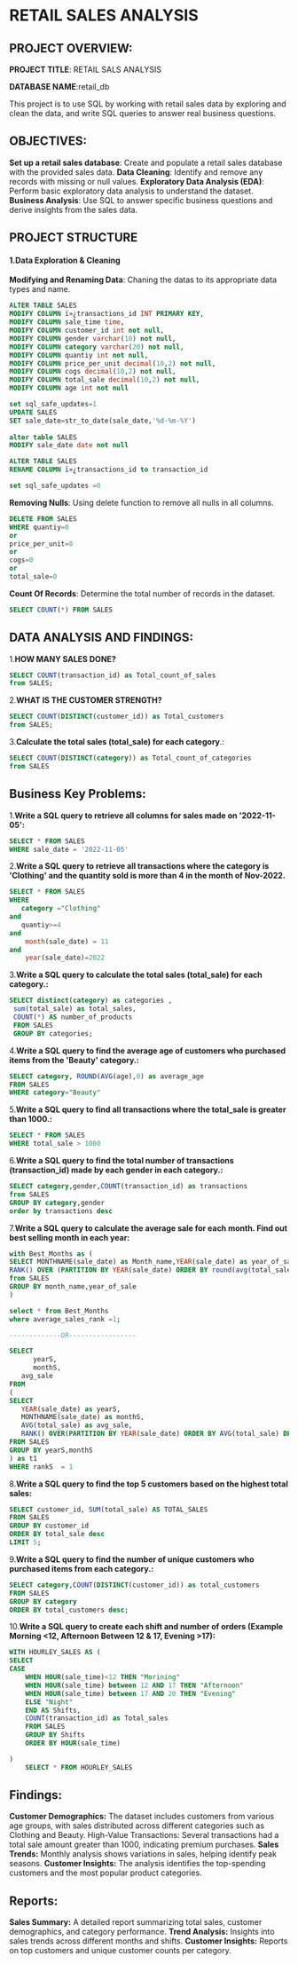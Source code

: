 # RETAIL SALES ANALYSIS

## PROJECT OVERVIEW:
**PROJECT TITLE**: RETAIL SALS ANALYSIS

**DATABASE NAME**:retail_db

This project is to use SQL by working with retail sales data by exploring and clean the data, and write SQL queries to answer real business questions. 

## OBJECTIVES:
**Set up a retail sales database**: Create and populate a retail sales database with the provided sales data.
**Data Cleaning**: Identify and remove any records with missing or null values.
**Exploratory Data Analysis (EDA)**: Perform basic exploratory data analysis to understand the dataset.
**Business Analysis**: Use SQL to answer specific business questions and derive insights from the sales data.

## PROJECT STRUCTURE
#### 1.Data Exploration & Cleaning
**Modifying and Renaming Data**: Chaning the datas to its appropriate data types and name.
```sql
ALTER TABLE SALES
MODIFY COLUMN ï»¿transactions_id INT PRIMARY KEY,
MODIFY COLUMN sale_time time,
MODIFY COLUMN customer_id int not null,
MODIFY COLUMN gender varchar(10) not null,
MODIFY COLUMN category varchar(20) not null,
MODIFY COLUMN quantiy int not null,
MODIFY COLUMN price_per_unit decimal(10,2) not null,
MODIFY COLUMN cogs decimal(10,2) not null,
MODIFY COLUMN total_sale decimal(10,2) not null,
MODIFY COLUMN age int not null

set sql_safe_updates=1
UPDATE SALES
SET sale_date=str_to_date(sale_date,'%d-%m-%Y')
 
alter table SALES
MODIFY sale_date date not null

ALTER TABLE SALES
RENAME COLUMN ï»¿transactions_id to transaction_id

set sql_safe_updates =0
```

**Removing Nulls**: Using delete function to remove all nulls in all columns.
```sql
DELETE FROM SALES 
WHERE quantiy=0
or
price_per_unit=0
or
cogs=0
or
total_sale=0
```
**Count Of Records**: Determine the total number of records in the dataset.
```sql
SELECT COUNT(*) FROM SALES
```

## DATA ANALYSIS AND FINDINGS:
1.**HOW MANY SALES DONE?**
```sql
SELECT COUNT(transaction_id) as Total_count_of_sales
from SALES;
```
2.**WHAT IS THE CUSTOMER STRENGTH?**
```sql
SELECT COUNT(DISTINCT(customer_id)) as Total_customers 
from SALES;
```
3.**Calculate the total sales (total_sale) for each category**.:
```sql
SELECT COUNT(DISTINCT(category)) as Total_count_of_categories
from SALES
```
## Business Key Problems:
1.**Write a SQL query to retrieve all columns for sales made on '2022-11-05':**
```sql
SELECT * FROM SALES 
WHERE sale_date = '2022-11-05'
```
2.**Write a SQL query to retrieve all transactions where the category is 'Clothing' and the quantity sold is more than 4 in the month of Nov-2022.**
```sql
SELECT * FROM SALES
WHERE 
   category ="Clothing"
and
   quantiy>=4
and 
	month(sale_date) = 11
and 
    year(sale_date)=2022
```
3.**Write a SQL query to calculate the total sales (total_sale) for each category.:**
 ```sql
 SELECT distinct(category) as categories ,
  sum(total_sale) as total_sales,
  COUNT(*) AS number_of_products
  FROM SALES
  GROUP BY categories;
 ```
4.**Write a SQL query to find the average age of customers who purchased items from the 'Beauty' category.:**
```sql
SELECT category, ROUND(AVG(age),0) as average_age
FROM SALES
WHERE category="Beauty"
```

5.**Write a SQL query to find all transactions where the total_sale is greater than 1000.:**
```sql
SELECT * FROM SALES
WHERE total_sale > 1000
```
6.**Write a SQL query to find the total number of transactions (transaction_id) made by each gender in each category.:**
 ```sql
 SELECT category,gender,COUNT(transaction_id) as transactions
 from SALES
 GROUP BY category,gender
 order by transactions desc
``` 
 7.**Write a SQL query to calculate the average sale for each month. Find out best selling month in each year:**
 ```sql
 with Best_Months as (
 SELECT MONTHNAME(sale_date) as Month_name,YEAR(sale_date) as year_of_sale ,round(avg(total_sale),0) AS average_sales,
 RANK() OVER (PARTITION BY YEAR(sale_date) ORDER BY round(avg(total_sale),0) desc)as average_sales_rank
 from SALES 
 GROUP BY month_name,year_of_sale
 )
 
 select * from Best_Months
 where average_sales_rank =1;
 
 -------------OR-----------------
 
 SELECT 
       yearS,
       monthS,
    avg_sale
FROM 
(    
SELECT 
    YEAR(sale_date) as yearS,
    MONTHNAME(sale_date) as monthS,
    AVG(total_sale) as avg_sale,
    RANK() OVER(PARTITION BY YEAR(sale_date) ORDER BY AVG(total_sale) DESC) as rankS
FROM SALES
GROUP BY yearS,monthS
) as t1
WHERE rankS  = 1
``` 
 8.**Write a SQL query to find the top 5 customers based on the highest total sales:**
 ```sql
SELECT customer_id, SUM(total_sale) AS TOTAL_SALES 
FROM SALES
GROUP BY customer_id
ORDER BY total_sale desc
LIMIT 5;
```
9.**Write a SQL query to find the number of unique customers who purchased items from each category.:**
```sql
SELECT category,COUNT(DISTINCT(customer_id)) as total_customers
FROM SALES
GROUP BY category 
ORDER BY total_customers desc;
```
10.**Write a SQL query to create each shift and number of orders (Example Morning <12, Afternoon Between 12 & 17, Evening >17):**
```sql
WITH HOURLEY_SALES AS (
SELECT 
CASE 
    WHEN HOUR(sale_time)<12 THEN "Morining"
	WHEN HOUR(sale_time) between 12 AND 17 THEN "Afternoon"
	WHEN HOUR(sale_time) between 17 AND 20 THEN "Evening"
    ELSE "Night"
    END AS Shifts,
    COUNT(transaction_id) as Total_sales
    FROM SALES
    GROUP BY Shifts
	ORDER BY HOUR(sale_time)

)
    SELECT * FROM HOURLEY_SALES
  ```
## Findings:
**Customer Demographics:**
The dataset includes customers from various age groups, with sales distributed across different categories such as Clothing and Beauty.
High-Value Transactions: Several transactions had a total sale amount greater than 1000, indicating premium purchases.
**Sales Trends:** Monthly analysis shows variations in sales, helping identify peak seasons.
**Customer Insights:** The analysis identifies the top-spending customers and the most popular product categories.

## Reports:
**Sales Summary:** A detailed report summarizing total sales, customer demographics, and category performance.
**Trend Analysis:** Insights into sales trends across different months and shifts.
**Customer Insights:** Reports on top customers and unique customer counts per category.

  

